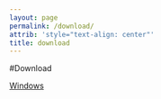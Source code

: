 ```yaml
---
layout: page
permalink: /download/
attrib: 'style="text-align: center"'
title: download
---
```



#Download

<p>
<a class="btn btn-primary btn-lg reverse-header" href="/assets/mg.latest.zip" 
	    role="button"><span class="glyphicon glyphicon-windows"></span>Windows </a>
</p>

